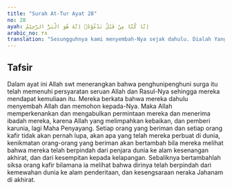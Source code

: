 ```yaml
---
title: "Surah At-Tur Ayat 28"
no: 28
ayah: اِنَّا كُنَّا مِنْ قَبْلُ نَدْعُوْهُۗ اِنَّهٗ هُوَ الْبَرُّ الرَّحِيْمُ 
arabic_no: ٢٨
translation: "Sesungguhnya kami menyembah-Nya sejak dahulu. Dialah Yang Maha Melimpahkan Kebaikan, Maha Penyayang.” "
---
```


## Tafsir

Dalam ayat ini Allah swt menerangkan bahwa penghunipenghuni surga itu telah memenuhi persyaratan seruan Allah dan Rasul-Nya sehingga mereka mendapat kemuliaan itu. Mereka berkata bahwa mereka dahulu menyembah Allah dan memohon kepada-Nya. Maka Allah memperkenankan dan mengabulkan permintaan mereka dan menerima ibadah mereka, karena Allah yang melimpahkan kebaikan, dan pemberi karunia, lagi Maha Penyayang. Setiap orang yang beriman dan setiap orang kafir tidak akan pernah lupa, akan apa yang telah mereka perbuat di dunia, kenikmatan orang-orang yang beriman akan bertambah bila mereka melihat bahwa mereka telah berpindah dari penjara dunia ke alam kesenangan akhirat, dan dari kesempitan kepada kelapangan. Sebaliknya bertambahlah siksa orang kafir bilamana ia melihat bahwa dirinya telah berpindah dari kemewahan dunia ke alam penderitaan, dan kesengsaraan neraka Jahanam di akhirat.